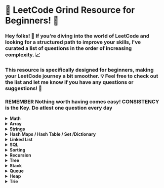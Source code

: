 # 🚀 LeetCode Grind Resource for Beginners! 🌟

### Hey folks! 👋 If you're diving into the world of LeetCode and looking for a structured path to improve your skills, I've curated a list of questions in the order of increasing complexity. 📈

### This resource is specifically designed for beginners, making your LeetCode journey a bit smoother. 💡 Feel free to check out the list and let me know if you have any questions or suggestions! 🚀

### REMEMBER Nothing worth having comes easy! CONSISTENCY is the Key. Do atlest one question every day							
							

<details>
	<summary> <strong> Math </strong> </summary>	
	
1. [`2235. Add Two Integers`](./Golang/Leetcode%202235%20Add%20Two%20Integers.go) : Simplest Leetcode Question
2. [`412. Fizz Buzz`](./Golang/Leetcode%20412%20Fizz%20Buzz%20Golang.go)
3. [`2469 Convert the Temperature`](./Golang/Leetcode%202469%20Convert%20the%20Temperature%20Golang%20Solution.go)
4. [`1952. Three Divisors`](./Golang/Leetcode%201952.%20Three%20Divisors.go)
5. [`2455. Average Value of Even Numbers That Are Divisible by Three`](./Golang/Leetcode%202455.%20Average%20Value%20of%20Even%20Numbers%20That%20Are%20Divisible%20by%20Three.go)
6. [`1313. Decompress Run-Length Encoded List`](./Golang/Leetcode%201313.%20Decompress%20Run-Length%20Encoded%20List.go)
7. [`507. Perfect Number`](./Golang/Leetcode%20507.%20Perfect%20Number.go)
8. [`657. Robot Return to Origin`](./Golang/Leetcode%20657.%20Robot%20Return%20to%20Origin.go)
9. [`367. Valid Perfect Square`](./Golang/Leetcode%20367.%20Valid%20Perfect%20Square.go)
10. [`561. Array Partition`](./Golang/Leetcode%20561.%20Array%20Partition.go)
11. [`2833. Furthest Point From Origin`](./Golang/Leetcode%202833.%20Furthest%20Point%20From%20Origin.go) : You can use if else condition if didn't know hashmaps
12. [`2427. Number of Common Factors`](./Golang/Leetcode%202427%20Number%20of%20Common%20Factors.go)
13. [`1979. Find Greatest Common Divisor of Array`](./Golang/Leetcode%201979.%20Find%20Greatest%20Common%20Divisor%20of%20Array.go)
14. [`9. Palindrome Number`](./Golang/Leetcode%209%20Palindrome%20Number.go)
15. [`1281. Subtract the Product and Sum of Digits of an Integer`](./Golang/Leetcode%201281%20Subtract%20the%20Product%20and%20Sum%20of%20Digits%20of%20an%20Integer.go)
16.  [`2413. Smallest Even Multiple`](./Golang/Leetcode%202413%20Smallest%20Even%20Multiple.go)
17.  [`1431. Kids With the Greatest Number of Candies`](./Golang/Leetcode%201431.%20Kids%20With%20the%20Greatest%20Number%20of%20Candies.go)
18.  [`2706. Buy Two Chocolates`](./Golang/Leetcode%202706%20Buy%20Two%20Chocolates.go)
19.  [`268. Missing Number`](./Golang/Leetcode%20268.%20Missing%20Number.go)
20.  [`383. Ransom Note`](./Golang/Leetcode%20383.%20Ransom%20Note.go)
21.  [`896. Monotonic Array`](./Golang/Leetcode%20896.%20Monotonic%20Array.go)
22.  [`2965. Find Missing and Repeated Values`](./Golang/Leetcode%202965.%20Find%20Missing%20and%20Repeated%20Values.go)
23.  [`2894. Divisible and Non-divisible Sums Difference`](./Golang/Leetcode%202894%20Divisible%20and%20Non-divisible%20Sums%20Difference.go)
24.  [`2769. Find the Maximum Achievable Number`](./Golang/Leetcode%202769%20Find%20the%20Maximum%20Achievable%20Number.go)
25.  [`2535. Difference Between Element Sum and Digit Sum of an Array`](./Golang/Leetcode%202535%20Difference%20Between%20Element%20Sum%20and%20Digit%20Sum%20of%20an%20Array.go)
26.  [`2544. Alternating Digit Sum`](./Golang/Leetcode%202544%20Alternating%20Digit%20Sum.go)
27.  [`2154. Keep Multiplying Found Values by Two`](./Golang/Leetcode%202154.%20Keep%20Multiplying%20Found%20Values%20by%20Two.go)
28.  [`1317. Convert Integer to the Sum of Two No-Zero Integers`](./Golang/Leetcode%201317.%20Convert%20Integer%20to%20the%20Sum%20of%20Two%20No-Zero%20Integers.go)
29.  [`1720. Decode XORed Array`](./Golang/Leetcode%201720.%20Decode%20XORed%20Array.go)
30.  [`2574. Left and Right Sum Differences`](./Golang/Leetcode%202574.%20Left%20and%20Right%20Sum%20Differences.go)
31.  [`191. Number of 1 Bits`](./Golang/Leetcode%20191.%20Number%20of%201%20Bits.go)
32.  [`2859. Sum of Values at Indices With K Set Bits`](./Golang/Leetcode%202859.%20Sum%20of%20Values%20at%20Indices%20With%20K%20Set%20Bits.go)
33.  [`509. Fibonacci Number`](./Golang/Leetcode%20509.%20Fibonacci%20Number.go)
34.  [`70. Climbing Stairs`](./Golang/Leetcode%2070.%20Climbing%20Stairs.go) : Similiar to Fibonacci
35.  [`231. Power of Two`](./Golang/Leetcode%20231.%20Power%20of%20Two.go)
36.  [`326. Power of Three`](./Golang/Leetcode%20326.%20Power%20of%20Three.go)
37.  [`342. Power of Four`](./Golang/Leetcode%20342.%20Power%20of%20Four.go)
38.  [`35. Search Insert Position`](./Golang/Leetcode%2035%20Search%20Insert%20Position.go) : Binary Search Implementation
39.  [`455. Assign Cookies`](./Golang/Leetcode%20455%20Assign%20Cookies.go)
40.  [`121. Best Time to Buy and Sell Stock`](./Golang/Leetcode%20121.%20Best%20Time%20to%20Buy%20and%20Sell%20Stock.go)
41.  [`1588. Sum of All Odd Length Subarrays`](./Golang/Leetcode%201588%20Sum%20of%20All%20Odd%20Length%20Subarrays.go)
42.  [`645. Set Mismatch`](./Golang/Leetcode%20645%20Set%20Mismatch.go)
43.  [`977. Squares of a Sorted Array`](./Golang/Leetcode%20977.%20Squares%20of%20a%20Sorted%20Array.go)
44.  [`628. Maximum Product of Three Numbers`](./Golang/Leetcode%20628%20Maximum%20Product%20of%20Three%20Numbers.go)
45.  [`414. Third Maximum Number`](./Golang/Leetcode%20414.%20Third%20Maximum%20Number.go)
46.  [`2119. A Number After a Double Reversal`](./Golang/Leetcode%202119%20A%20Number%20After%20a%20Double%20Reversal.go)
47. [`1304. Find N Unique Integers Sum up to Zero`](./Golang/Leetcode%201304%20Find%20N%20Unique%20Integers%20Sum%20up%20to%20Zero.go)
48. [`2475. Number of Unequal Triplets in Array`](./Golang/Leetcode%202475%20Number%20of%20Unequal%20Triplets%20in%20Array.go)
49. [`1688. Count of Matches in Tournament`](./Golang/Leetcode%201688%20Count%20of%20Matches%20in%20Tournament.go)
50. [`389. Find the Difference`](./Golang/Leetcode%20389%20Find%20the%20Difference%20Golang%20Solution.go)
51. [`1512. Number of Good Pairs`](./Golang/Leetcode%201512%20Number%20of%20Good%20Pairs.go)
52.  [`2180. Count Integers With Even Digit Sum`](./Golang/Leetcode%202180%20Count%20Integers%20With%20Even%20Digit%20Sum.go)
53.  [`7. Reverse Integer`](./Golang/Leetcode%207%20Reverse%20Integer.go)
54.  [`1710. Maximum Units on a Truck`](./Golang/Leetcode%201710.%20Maximum%20Units%20on%20a%20Truck.go)
55.  [`66. Plus One`](./Golang/Leetcode%2066%20Plus%20One.go)
56.  [`2824. Count Pairs Whose Sum is Less than Target`](./Golang/Leetcode%202824%20Count%20Pairs%20Whose%20Sum%20is%20Less%20than%20Target.go)
57.  [`2540. Minimum Common Value`](./Golang/Leetcode%202540.%20Minimum%20Common%20Value.go) : Two pointer approach
58.  [`2807. Insert Greatest Common Divisors in Linked List`](./Golang/Leetcode%202807%20Insert%20Greatest%20Common%20Divisors%20in%20Linked%20List.go) : Medium Question but Medium - Easy level
59.  [`2125. Number of Laser Beams in a Bank`](./Golang/Leetcode%202125%20Number%20of%20Laser%20Beams%20in%20a%20Bank.go) : Medium - Easy level
60.  [`2870. Minimum Number of Operations to Make Array Empty`](./Golang/Leetcode%202870%20Minimum%20Number%20of%20Operations%20to%20Make%20Array%20Empty.go) : Medium - Easy level
61.  [`2396. Strictly Palindromic Number.go`](./Golang/Leetcode%202396.%20Strictly%20Palindromic%20Number.go)
62.   [`2610. Convert an Array Into a 2D Array With Conditions`](./Golang/Leetcode%202610%20Convert%20an%20Array%20Into%20a%202D%20Array%20With%20Conditions.go) : Medium
63.   [`380. Insert Delete GetRandom O(1)`](./Golang/Leetcode%20380.%20Insert%20Delete%20GetRandom%20O(1).go) : Medium
64.   [`46. Permutations`](./Golang/Leetcode%2046.%20Permutations.go) : Medium (Recursion)
65.   [`1481. Least Number of Unique Integers after K Removals`](./Golang/Leetcode%201481.%20Least%20Number%20of%20Unique%20Integers%20after%20K%20Removals.go) : Medium O(N) Solution
66.   [`1291. Sequential Digits`](./Golang/Leetcode%201291.%20Sequential%20Digits.go) : Medium

</details>

<details>
	<summary> <strong> Array </strong> </summary>		

1. [`2455. Average Value of Even Numbers That Are Divisible by Three`](./Golang/Leetcode%202455.%20Average%20Value%20of%20Even%20Numbers%20That%20Are%20Divisible%20by%20Three.go)
2. [`961. N-Repeated Element in Size 2N Array`](./Golang/Leetcode%20961.%20N-Repeated%20Element%20in%20Size%202N%20Array.go)
3. [`561. Array Partition`](./Golang/Leetcode%20561.%20Array%20Partition.go)
4. [`1313. Decompress Run-Length Encoded List`](./Golang/Leetcode%201313.%20Decompress%20Run-Length%20Encoded%20List.go)
5. [`2089. Find Target Indices After Sorting Array`](./Golang/Leetcode%202089%20Find%20Target%20Indices%20After%20Sorting%20Array.go)
6. [`2215. Find the Difference of Two Arrays`](./Golang/Leetcode%202215.%20Find%20the%20Difference%20of%20Two%20Arrays.go)
7. [`2798. Number of Employees Who Met the Target`](./Golang/Leetcode%202798%20Number%20of%20Employees%20Who%20Met%20the%20Target.go)
8. [`1431. Kids With the Greatest Number of Candies`](./Golang/Leetcode%201431.%20Kids%20With%20the%20Greatest%20Number%20of%20Candies.go)
9. [`2706. Buy Two Chocolates`](./Golang/Leetcode%202706%20Buy%20Two%20Chocolates.go)
10. [`383. Ransom Note`](./Golang/Leetcode%20383.%20Ransom%20Note.go)
11. [`191. Number of 1 Bits`](./Golang/Leetcode%20191.%20Number%20of%201%20Bits.go)
12. [`2864. Maximum Odd Binary Number`](./Golang/Leetcode%202864.%20Maximum%20Odd%20Binary%20Number.go)
13. [`2859. Sum of Values at Indices With K Set Bits`](./Golang/Leetcode%202859.%20Sum%20of%20Values%20at%20Indices%20With%20K%20Set%20Bits.go)
14. [`1672. Richest Customer Wealth`](./Golang/Leetcode%201672%20Richest%20Customer%20Wealth.go)
15. [`2441. Largest Positive Integer That Exists With Its Negative`](./Golang/Leetcode%202441%20Largest%20Positive%20Integer%20That%20Exists%20With%20Its%20Negative.go)
16. [`2544. Alternating Digit Sum`](./Golang/Leetcode%202544%20Alternating%20Digit%20Sum.go)
17. [`1720. Decode XORed Array`](./Golang/Leetcode%201720.%20Decode%20XORed%20Array.go)
18. [`268. Missing Number`](./Golang/Leetcode%20268.%20Missing%20Number.go)
19. [`2965. Find Missing and Repeated Values`](./Golang/Leetcode%202965.%20Find%20Missing%20and%20Repeated%20Values.go)
20. [`1207. Unique Number of Occurrences`](./Golang/Leetcode%201207.%20Unique%20Number%20of%20Occurrences.go)
21. [`2574. Left and Right Sum Differences`](./Golang/Leetcode%202574.%20Left%20and%20Right%20Sum%20Differences.go)
22. [`455. Assign Cookies`](./Golang/Leetcode%20455%20Assign%20Cookies.go)
23. [`3005. Count Elements With Maximum Frequency`](./Golang/Leetcode%203005.%20Count%20Elements%20With%20Maximum%20Frequency.go)
24. [`896. Monotonic Array`](./Golang/Leetcode%20896.%20Monotonic%20Array.go)
25. [`977. Squares of a Sorted Array`](./Golang/Leetcode%20977.%20Squares%20of%20a%20Sorted%20Array.go)
26. [`121. Best Time to Buy and Sell Stock`](./Golang/Leetcode%20121.%20Best%20Time%20to%20Buy%20and%20Sell%20Stock.go)
27. [`2475. Number of Unequal Triplets in Array`](./Golang/Leetcode%202475%20Number%20of%20Unequal%20Triplets%20in%20Array.go)
28. [`1913. Maximum Product Difference Between Two Pairs`](./Golang/Leetcode%201913%20Maximum%20Product%20Difference%20Between%20Two%20Pairs.go)
29. [`2176. Count Equal and Divisible Pairs in an Array`](./Golang/Leetcode%202176%20Count%20Equal%20and%20Divisible%20Pairs%20in%20an%20Array.go)
30. [`26. Remove Duplicates from Sorted Array`](./Golang/Leetcode%2026%20Remove%20Duplicates%20from%20Sorted%20Array.go)
31. [`2540. Minimum Common Value`](./Golang/Leetcode%202540.%20Minimum%20Common%20Value.go) : Two pointer approach
32. [`349. Intersection of Two Arrays`](./Golang/Leetcode%20349.%20Intersection%20of%20Two%20Arrays.go)
33. [`350. Intersection of Two Arrays II`](./Golang/Leetcode%20350.%20Intersection%20of%20Two%20Arrays%20II.go)
34. [`643. Maximum Average Subarray I`](./Golang/Leetcode%20643.%20Maximum%20Average%20Subarray%20I.go)
35. [`1089. Duplicate Zeros`](./Golang/Leetcode%201089.%20Duplicate%20Zeros.go):  Given a fixed-length integer array arr, duplicate each occurrence of zero, shifting the remaining elements to the right.
36. [`2006. Count Number of Pairs With Absolute Difference K`](./Golang/Leetcode%202006%20Count%20Number%20of%20Pairs%20With%20Absolute%20Difference%20K.go)
37. [`628. Maximum Product of Three Numbers`](./Golang/Leetcode%20628%20Maximum%20Product%20of%20Three%20Numbers.go)
38. [`1710. Maximum Units on a Truck`](./Golang/Leetcode%201710.%20Maximum%20Units%20on%20a%20Truck.go)
39. [`66. Plus One`](./Golang/Leetcode%2066%20Plus%20One.go)
40. [`2433. Find The Original Array of Prefix Xor`](./Golang/Leetcode%202433%20Find%20The%20Original%20Array%20of%20Prefix%20Xor.go)
41. [`2824. Count Pairs Whose Sum is Less than Target`](./Golang/Leetcode%202824%20Count%20Pairs%20Whose%20Sum%20is%20Less%20than%20Target.go)
42. [`1588. Sum of All Odd Length Subarrays`](./Golang/Leetcode%201588%20Sum%20of%20All%20Odd%20Length%20Subarrays.go)
43. [`2125. Number of Laser Beams in a Bank`](./Golang/Leetcode%202125%20Number%20of%20Laser%20Beams%20in%20a%20Bank.go) : Medium - Easy level
44. [`2870. Minimum Number of Operations to Make Array Empty`](./Golang/Leetcode%202870%20Minimum%20Number%20of%20Operations%20to%20Make%20Array%20Empty.go) : Medium - Easy level
45. [`2396. Strictly Palindromic Number.go`](./Golang/Leetcode%202396.%20Strictly%20Palindromic%20Number.go)
46. [`2610. Convert an Array Into a 2D Array With Conditions`](./Golang/Leetcode%202610%20Convert%20an%20Array%20Into%20a%202D%20Array%20With%20Conditions.go) : Medium
47. [`380. Insert Delete GetRandom O(1)`](./Golang/Leetcode%20380.%20Insert%20Delete%20GetRandom%20O(1).go) : Medium
48. [`46. Permutations`](./Golang/Leetcode%2046.%20Permutations.go) : Medium (Recursion)
49. [`1481. Least Number of Unique Integers after K Removals`](./Golang/Leetcode%201481.%20Least%20Number%20of%20Unique%20Integers%20after%20K%20Removals.go) : Medium O(N) Solution
</details>

<details>
	<summary> <strong> Strings </strong> </summary>	
	
1. [`1108. Defanging an IP Address`](./Golang/Leetcode%201108%20Defanging%20an%20IP%20Address%20Golang%20Solution.go)
2. [`657. Robot Return to Origin`](./Golang/Leetcode%20657.%20Robot%20Return%20to%20Origin.go)
3. [`2833. Furthest Point From Origin`](./Golang/Leetcode%202833.%20Furthest%20Point%20From%20Origin.go) : You can use if else condition if didn't know hashmaps
4. [`2351. First Letter to Appear Twice`](./Golang/Leetcode%202351%20First%20Letter%20to%20Appear%20Twice.go)
5. [`387. First Unique Character in a String`](./Golang/Leetcode%20387.%20First%20Unique%20Character%20in%20a%20String.go)
6. [`383. Ransom Note`](./Golang/Leetcode%20383.%20Ransom%20Note.go)
7. [`1704. Determine if String Halves Are Alike`](./Golang/Leetcode%201704.%20Determine%20if%20String%20Halves%20Are%20Alike.go)
8. [`2108. Find First Palindromic String in the Array`](./Golang/Leetcode%202108.%20Find%20First%20Palindromic%20String%20in%20the%20Array.go)
9. [`744. Find Smallest Letter Greater Than Target`](./Golang/Leetcode%20744%20Find%20Smallest%20Letter%20Greater%20Than%20Target.go)
10. [`1816. Truncate Sentence`](./Golang/Leetcode%201816.%20Truncate%20Sentence.go)
11. [`1528. Shuffle String`](./Golang/Leetcode%201528.%20Shuffle%20String.go)
12. [`191. Number of 1 Bits`](./Golang/Leetcode%20191.%20Number%20of%201%20Bits.go)
13. [`1773. Count Items Matching a Rule`](./Golang/Leetcode%201773.%20Count%20Items%20Matching%20a%20Rule.go)
14. [`2114. Maximum Number of Words Found in Sentences`](./Golang/Leetcode%202114.%20Maximum%20Number%20of%20Words%20Found%20in%20Sentences.go)
15. [`1662. Check If Two String Arrays are Equivalent`](./Golang/Leetcode%201662.%20Check%20If%20Two%20String%20Arrays%20are%20Equivalent.go)
16. [`1678. Goal Parser Interpretation`](./Golang/Leetcode%201678%20Goal%20Parser%20Interpretation.go)
17. [`2273. Find Resultant Array After Removing Anagrams`](./Golang/Leetcode%202273.%20Find%20Resultant%20Array%20After%20Removing%20Anagrams.go)
18. [`2828. Check if a String Is an Acronym of Words`](./Golang/Leetcode%202828%20Check%20if%20a%20String%20Is%20an%20Acronym%20of%20Words.go)
19. [`2942. Find Words Containing Character`](./Golang/Leetcode%202942%20Find%20Words%20Containing%20Character.go)
20. [`1624. Largest Substring Between Two Equal Characters`](./Golang/Leetcode%201624%20Largest%20Substring%20Between%20Two%20Equal%20Characters.go)
21. [`1689. Partitioning Into Minimum Number Of Deci-Binary Numbers`](./Golang/Leetcode%201689%20Partitioning%20Into%20Minimum%20Number%20Of%20Deci-Binary%20Numbers.go)
22. [`1347. Minimum Number of Steps to Make Two Strings Anagram`](./Golang/Leetcode%201347.%20Minimum%20Number%20of%20Steps%20to%20Make%20Two%20Strings%20Anagram.go): Medium - Easy
23. [`2186. Minimum Number of Steps to Make Two Strings Anagram II`](./Golang/Leetcode%202186.%20Minimum%20Number%20of%20Steps%20to%20Make%20Two%20Strings%20Anagram%20II.go): Medium
24. [`1657. Determine if Two Strings Are Close`](./Golang/Leetcode%201657.%20Determine%20if%20Two%20Strings%20Are%20Close.go): Medium
25. [`567. Permutation in String`](./Golang/Leetcode%20567.%20Permutation%20in%20String.go) : Sliding Window Approach
26. [`438. Find All Anagrams in a String`](./Golang/Leetcode%20438.%20Find%20All%20Anagrams%20in%20a%20String.go) : Sliding Window
</details>

<details>
	<summary> <strong> Hash Maps / Hash Table / Set /Dictionary </strong> </summary>	
	
1. [`1. Two Sum`](./Golang/Leetcode%201%20Two%20Sum.go)
2. [`217. Contains Duplicate`](./Golang/Leetcode%20217%20Contains%20Duplicate.go): Given an integer array nums, return true if any value appears at least twice in the array, and return false if every element is distinct.
3. [`961. N-Repeated Element in Size 2N Array`](./Golang/Leetcode%20961.%20N-Repeated%20Element%20in%20Size%202N%20Array.go)
4. [`2833. Furthest Point From Origin`](./Golang/Leetcode%202833.%20Furthest%20Point%20From%20Origin.go)
5. [`1748. Sum of Unique Elements`](./Golang/Leetcode%201748%20Sum%20of%20Unique%20Elements.go)
6. [`1207. Unique Number of Occurrences`](./Golang/Leetcode%201207.%20Unique%20Number%20of%20Occurrences.go)
7. [`2351. First Letter to Appear Twice`](./Golang/Leetcode%202351%20First%20Letter%20to%20Appear%20Twice.go)
8. [`387. First Unique Character in a String`](./Golang/Leetcode%20387.%20First%20Unique%20Character%20in%20a%20String.go)
9. [`2215. Find the Difference of Two Arrays`](./Golang/Leetcode%202215.%20Find%20the%20Difference%20of%20Two%20Arrays.go)
10. [`1941. Check if All Characters Have Equal Number of Occurrences`](./Golang/Leetcode%201941%20Check%20if%20All%20Characters%20Have%20Equal%20Number%20of%20Occurrences.go)
11. [`287. Find the Duplicate Number`](./Golang/Leetcode%20287%20Find%20the%20Duplicate%20Number.go)
12. [`2154. Keep Multiplying Found Values by Two`](./Golang/Leetcode%202154.%20Keep%20Multiplying%20Found%20Values%20by%20Two.go)
13. [`575. Distribute Candies`](./Golang/Leetcode%20575%20Distribute%20Candies.go)
14. [`3005. Count Elements With Maximum Frequency`](./Golang/Leetcode%203005.%20Count%20Elements%20With%20Maximum%20Frequency.go)
15. [`1512. Number of Good Pairs`](./Golang/Leetcode%201512%20Number%20of%20Good%20Pairs.go)
16. [`169. Majority Element`](./Golang/Leetcode%20169%20Majority%20Element.go)
17. [`383. Ransom Note`](./Golang/Leetcode%20383.%20Ransom%20Note.go)
18. [`1624. Largest Substring Between Two Equal Characters`](./Golang/Leetcode%201624%20Largest%20Substring%20Between%20Two%20Equal%20Characters.go)
19. [`205. Isomorphic Strings`](./Golang/Leetcode%20205%20Isomorphic%20Strings.go)
20. [`242. Valid Anagram`](./Golang/Leetcode%20242%20Valid%20Anagram.go)
21. [`1832. Check if the Sentence Is Pangram`](./Golang/Leetcode%201832%20Check%20if%20the%20Sentence%20Is%20Pangram.go)
22. [`771. Jewels and Stones`](./Golang/Leetcode%20771%20Jewels%20and%20Stones.go)
23. [`202. Happy Number`](./Golang/Leetcode%20202%20Happy%20Number.go)
24. [`2965. Find Missing and Repeated Values`](./Golang/Leetcode%202965.%20Find%20Missing%20and%20Repeated%20Values.go)
25. [`1282. Group the People Given the Group Size They Belong To`](./Golang/Leetcode%201282%20Group%20the%20People%20Given%20the%20Group%20Size%20They%20Belong%20To.go)
26. [`349. Intersection of Two Arrays`](./Golang/Leetcode%20349.%20Intersection%20of%20Two%20Arrays.go)
27. [`350. Intersection of Two Arrays II`](./Golang/Leetcode%20350.%20Intersection%20of%20Two%20Arrays%20II.go)
28. [`2357. Make Array Zero by Subtracting Equal Amounts`](./Golang/Leetcode%202357%20Make%20Array%20Zero%20by%20Subtracting%20Equal%20Amounts.go)
29. [`1370. Increasing Decreasing String`](./Golang/Leetcode%201370%20Increasing%20Decreasing%20String.go)
30. [`2367. Number of Arithmetic Triplets`](./Golang/Leetcode%202367%20Number%20of%20Arithmetic%20Triplets.go)
31. [`219. Contains Duplicate II`](./Golang/Leetcode%20219.%20Contains%20Duplicate%20II.go)
32. [`2404. Most Frequent Even Element`](./Golang/Leetcode%202404.%20Most%20Frequent%20Even%20Element.go)
33. [`1347. Minimum Number of Steps to Make Two Strings Anagram`](./Golang/Leetcode%201347.%20Minimum%20Number%20of%20Steps%20to%20Make%20Two%20Strings%20Anagram.go): Medium - Easy
34. [`2186. Minimum Number of Steps to Make Two Strings Anagram II`](./Golang/Leetcode%202186.%20Minimum%20Number%20of%20Steps%20to%20Make%20Two%20Strings%20Anagram%20II.go): Medium
35. [`1657. Determine if Two Strings Are Close`](./Golang/Leetcode%201657.%20Determine%20if%20Two%20Strings%20Are%20Close.go): Medium
36. [`380. Insert Delete GetRandom O(1)`](./Golang/Leetcode%20380.%20Insert%20Delete%20GetRandom%20O(1).go) : Medium
37. [`49. Group Anagrams`](./Golang/Leetcode%2049.%20Group%20Anagrams.go) : Medium
</details>

<details>
	<summary> <strong> Linked List </strong> </summary>	
	
1. [`1290. Convert Binary Number in a Linked List to Integer`](./Golang/Leetcode%201290%20Convert%20Binary%20Number%20in%20a%20Linked%20List%20to%20Integer.go):  Given head which is a reference node to a singly-linked list. The value of each node in the linked list is either 0 or 1. The linked list holds the binary representation of a number. Return the decimal value of the number in the linked list.
2. [`876. Middle of the Linked List`](./Golang/Leetcode%20876%20Middle%20of%20the%20Linked%20List.go): Given the head of a singly linked list, return the middle node of the linked list. If there are two middle nodes, return the second middle node.
3. [`206. Reverse Linked List`](./Golang/Leetcode%20206.%20Reverse%20Linked%20List.go)
4. [`160. Intersection of Two Linked Lists`](./Golang/Leetcode%20160%20Intersection%20of%20Two%20Linked%20Lists.go): Given the heads of two singly linked-lists headA and headB, return the node at which the two lists intersect. If the two linked lists have no intersection at all, return null.
5. [`141. Linked List Cycle`](./Golang/Leetcode%20141%20Linked%20List%20Cycle.go): Given head, the head of a linked list, determine if the linked list has a cycle in it.
6. [`19. Remove Nth Node From End of List`](./Golang/Leetcode%2019%20Remove%20Nth%20Node%20From%20End%20of%20List.go): Given the head of a linked list, remove the nth node from the end of the list and return its head.
7. [`2095. Delete the Middle Node of a Linked List`](./Golang/blob/main/Golang/Leetcode%202095%20Delete%20the%20Middle%20Node%20of%20a%20Linked%20List.go): You are given the head of a linked list. Delete the middle node, and return the head of the modified linked list.
8.  [`2807. Insert Greatest Common Divisors in Linked List`](./Golang/Leetcode%202807%20Insert%20Greatest%20Common%20Divisors%20in%20Linked%20List.go) : Medium Question but Medium - Easy level
9. [`707. Design Linked List`](./Golang/Leetcode%20707%20Design%20Linked%20List.go): (Medium) Design your implementation of the linked list.
</details>


<details>
<summary> <strong> SQL </strong> </summary>	
	
1. [`1757. Recyclable and Low Fat Products`](./SQL/1757.%20Recyclable%20and%20Low%20Fat%20Products.sql)
2. [`584. Find Customer Referee`](./SQL/584.%20Find%20Customer%20Referee.go)
3. [`595. Big Countries`](./SQL/595.%20Big%20Countries.sql)
4. [`1148. Article Views I`](./SQL/1148.%20Article%20Views%20I.sql)
5. [`1683. Invalid Tweets`](./SQL/1683.%20Invalid%20Tweets.sql)
6. [`1378. Replace Employee ID With The Unique Identifier`](./SQL/Leetcode%201378.%20Replace%20Employee%20ID%20With%20The%20Unique%20Identifier.sql)
7. [`1068. Product Sales Analysis I`](./SQL/1068.%20Product%20Sales%20Analysis%20I.sql)
8. [`2356. Number of Unique Subjects Taught by Each Teacher`](./SQL/2356.%20Number%20of%20Unique%20Subjects%20Taught%20by%20Each%20Teacher.sql)
9. [`1581. Customer Who Visited but Did Not Make Any Transactions`](./SQL/1581.%20Customer%20Who%20Visited%20but%20Did%20Not%20Make%20Any%20Transactions.sql)
</details>


<details>
	<summary> <strong> Sorting </strong> </summary>	
	
1. [`1089. Duplicate Zeros`](./Golang/Leetcode%201089.%20Duplicate%20Zeros.go):  Given a fixed-length integer array arr, duplicate each occurrence of zero, shifting the remaining elements to the right.
</details>

<details>
	<summary> <strong> Recursion </strong> </summary>	
	
1. [`144 Binary Tree Preorder Traversal`](./Golang/Leetcode%20144%20Binary%20Tree%20Preorder%20Traversal.go)
2. [`94 Binary Tree Inorder Traversal`](./Golang/Leetcode%2094%20Binary%20Tree%20Inorder%20Traversal.go)
3. [`145 Binary Tree Postorder Traversal`](./Golang/Leetcode%20145%20Binary%20Tree%20Postorder%20Traversal.go)
4. [`231. Power of Two`](./Golang/Leetcode%20231.%20Power%20of%20Two.go)
5. [`326. Power of Three`](./Golang/Leetcode%20326.%20Power%20of%20Three.go)
6. [`342. Power of Four`](./Golang/Leetcode%20342.%20Power%20of%20Four.go)
7. [`46. Permutations`](./Golang/Leetcode%2046.%20Permutations.go) : Medium (Recursion)
8. [`1302. Deepest Leaves Sum`](./Golang/Leetcode%201302.%20Deepest%20Leaves%20Sum.go) : Medium
   
</details>


<details>
	<summary> <strong> Tree </strong> </summary>	
	
1. [`144 Binary Tree Preorder Traversal`](./Golang/Leetcode%20144%20Binary%20Tree%20Preorder%20Traversal.go)
2. [`94 Binary Tree Inorder Traversal`](./Golang/Leetcode%2094%20Binary%20Tree%20Inorder%20Traversal.go)
3. [`145 Binary Tree Postorder Traversal`](./Golang/Leetcode%20145%20Binary%20Tree%20Postorder%20Traversal.go)
4. [`938. Range Sum of BST`](./Golang/Leetcode%20938%20Range%20Sum%20of%20BST.go)
5. [`872. Leaf-Similar Trees`](./Golang/Leetcode%20872%20Leaf-Similar%20Trees.go)
6. [`1302. Deepest Leaves Sum`](./Golang/Leetcode%201302.%20Deepest%20Leaves%20Sum.go) : Medium
</details>

<details>
	<summary> <strong> Stack </strong> </summary>	
	
1. [`1089. Duplicate Zeros`](./Golang/Leetcode%201089.%20Duplicate%20Zeros.go):  Given a fixed-length integer array arr, duplicate each occurrence of zero, shifting the remaining elements to the right.
</details>

<details>
	<summary> <strong> Queue </strong> </summary>	
	
1. [`1089. Duplicate Zeros`](./Golang/Leetcode%201089.%20Duplicate%20Zeros.go):  Given a fixed-length integer array arr, duplicate each occurrence of zero, shifting the remaining elements to the right.
</details>

<details>
	<summary> <strong> Heap </strong> </summary>	
	
1. [`1089. Duplicate Zeros`](./Golang/Leetcode%201089.%20Duplicate%20Zeros.go):  Given a fixed-length integer array arr, duplicate each occurrence of zero, shifting the remaining elements to the right.
</details>

<details>
	<summary> <strong> Trie </strong> </summary>	
	
1. [`1089. Duplicate Zeros`](./Golang/Leetcode%201089.%20Duplicate%20Zeros.go):  Given a fixed-length integer array arr, duplicate each occurrence of zero, shifting the remaining elements to the right.
</details>

